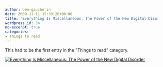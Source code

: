 ```yaml
---
author: ben-gaucherin
date: 2009-11-11 15:30:20+00:00
title: 'Everything Is Miscellaneous: The Power of the New Digital Disorder'
wordpress_id: 34
no-excerpt: true
categories:
- Things to read
---
```


This had to be the first entry in the "Things to read" category.

[![Everything Is Miscellaneous: The Power of the New Digital Disorder](http://ecx.images-amazon.com/images/I/51CImn6oEBL._BO2,204,203,200_PIsitb-sticker-arrow-click,TopRight,35,-76_AA240_SH20_OU01_.jpg)](http://www.amazon.com/Everything-Miscellaneous-Power-Digital-Disorder/dp/0805080430/ref=tmm_hrd_title_0)
